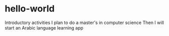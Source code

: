 # hello-world
Introductory activities
I plan to do a master's in computer science
Then I will start an Arabic language learning app
